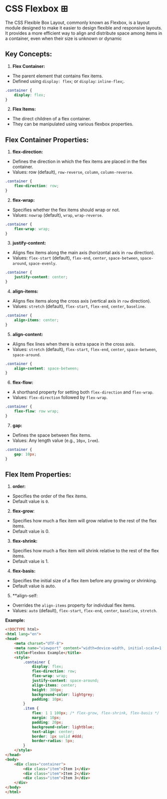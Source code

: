 # CSS Flexbox ⊞
The CSS Flexible Box Layout, commonly known as Flexbox, is a layout module designed to make it easier to design flexible and responsive layouts. It provides a more efficient way to align and distribute space among items in a container, even when their size is unknown or dynamic

## Key Concepts:
1. **Flex Container:**
- The parent element that contains flex items.
- Defined using `display: flex`; or `display`: `inline-flex`;.
```css
.container {
    display: flex;
}
```

2. **Flex Items:**
- The direct children of a flex container.
- They can be manipulated using various flexbox properties.

## Flex Container Properties:
1. **flex-direction:**
- Defines the direction in which the flex items are placed in the flex container.
- Values: row (default), `row-reverse`, `column`, `column-reverse`.
```css
.container {
    flex-direction: row;
}
```

2. **flex-wrap:**
- Specifies whether the flex items should wrap or not.
- Values: `nowrap` (default), `wrap`, `wrap-reverse`.
```css
.container {
    flex-wrap: wrap;
}
```

3. **justify-content:**
- Aligns flex items along the main axis (horizontal axis in `row` direction).
- Values: `flex-start` (default), `flex-end`, `center`, `space-between`, `space-around`, `space-evenly`.
```css
.container {
    justify-content: center;
}
```

4. **align-items:**
- Aligns flex items along the cross axis (vertical axis in `row` direction).
- Values: `stretch` (default), `flex-start`, `flex-end`, `center`, `baseline`.
```css
.container {
    align-items: center;
}
```

5. **align-content:**
- Aligns flex lines when there is extra space in the cross axis.
- Values: `stretch` (default), `flex-start`, `flex-end`, `center`, `space-between`, `space-around`.
```css
.container {
    align-content: space-between;
}
```

6. **flex-flow:**
- A shorthand property for setting both `flex-direction` and `flex-wrap`.
- Values: `flex-direction` followed by `flex-wrap`.
```css
.container {
    flex-flow: row wrap;
}
```

7. **gap:**
- Defines the space between flex items.
- Values: Any length value (e.g., `10px`, `1rem`).
```css
.container {
    gap: 10px;
}
```

## Flex Item Properties:

1. **order:**
- Specifies the order of the flex items.
- Default value is `0`.

2. **flex-grow**:
- Specifies how much a flex item will grow relative to the rest of the flex items.
- Default value is 0.

3. **flex-shrink:**
- Specifies how much a flex item will shrink relative to the rest of the flex items.
- Default value is 1.

4. **flex-basis:**
- Specifies the initial size of a flex item before any growing or shrinking.
- Default value is auto.

5. **align-self:
- Overrides the `align-items` property for individual flex items.
- Values: `auto` (default), `flex-start`, `flex-end`, `center`, `baseline`, `stretch`.

**Example:**
```Html
<!DOCTYPE html>
<html lang="en">
<head>
    <meta charset="UTF-8">
    <meta name="viewport" content="width=device-width, initial-scale=1.0">
    <title>Flexbox Example</title>
    <style>
        .container {
            display: flex;
            flex-direction: row;
            flex-wrap: wrap;
            justify-content: space-around;
            align-items: center;
            height: 300px;
            background-color: lightgrey;
            padding: 10px;
        }
        .item {
            flex: 1 1 100px; /* flex-grow, flex-shrink, flex-basis */
            margin: 10px;
            padding: 20px;
            background-color: lightblue;
            text-align: center;
            border: 1px solid #ddd;
            border-radius: 5px;
        }
    </style>
</head>
<body>
    <div class="container">
        <div class="item">Item 1</div>
        <div class="item">Item 2</div>
        <div class="item">Item 3</div>
    </div>
</body>
</html>
```